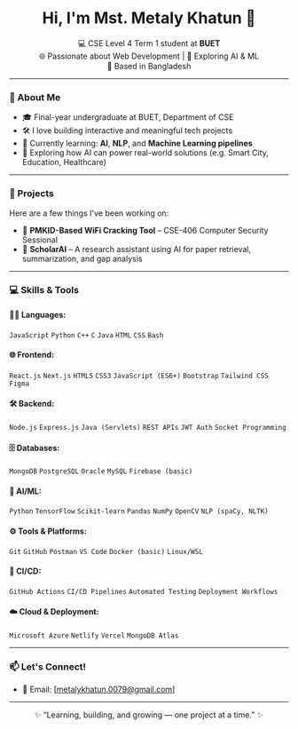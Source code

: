 <h1 align="center">Hi, I'm Mst. Metaly Khatun 👋</h1>

<p align="center">
  💻 CSE Level 4 Term 1 student at <b>BUET</b> <br>
  🌐 Passionate about Web Development | 🤖 Exploring AI & ML <br>
  📍 Based in Bangladesh
</p>

---

### 🧠 About Me
- 🎓 Final-year undergraduate at BUET, Department of CSE  
- 🛠️ I love building interactive and meaningful tech projects  
- 🚀 Currently learning: **AI**, **NLP**, and **Machine Learning pipelines**  
- 🌱 Exploring how AI can power real-world solutions (e.g. Smart City, Education, Healthcare)

---

### 💼 Projects
Here are a few things I've been working on:
- 🔐 **PMKID-Based WiFi Cracking Tool** – CSE-406 Computer Security Sessional  
- 🧠 **ScholarAI** – A research assistant using AI for paper retrieval, summarization, and gap analysis  

---

### 💻 Skills & Tools

#### 👩‍💻 Languages:
`JavaScript` `Python` `C++` `C` `Java` `HTML` `CSS` `Bash`

#### 🌐 Frontend:
`React.js` `Next.js` `HTML5` `CSS3` `JavaScript (ES6+)` `Bootstrap` `Tailwind CSS` `Figma`

#### 🛠️ Backend:
`Node.js` `Express.js` `Java (Servlets)` `REST APIs` `JWT Auth` `Socket Programming`

#### 🗄️ Databases:
`MongoDB` `PostgreSQL` `Oracle` `MySQL` `Firebase (basic)`

#### 🤖 AI/ML:
`Python` `TensorFlow` `Scikit-learn` `Pandas` `NumPy` `OpenCV` `NLP (spaCy, NLTK)`

#### ⚙️ Tools & Platforms:
`Git` `GitHub` `Postman` `VS Code` `Docker (basic)` `Linux/WSL`

#### 🔄 CI/CD:
`GitHub Actions` `CI/CD Pipelines` `Automated Testing` `Deployment Workflows`

#### ☁️ Cloud & Deployment:
`Microsoft Azure` `Netlify` `Vercel` `MongoDB Atlas`

---

### 📫 Let's Connect!
- 📧 Email: [metalykhatun.0079@gmail.com]

---

<p align="center">✨ “Learning, building, and growing — one project at a time.” ✨</p>

